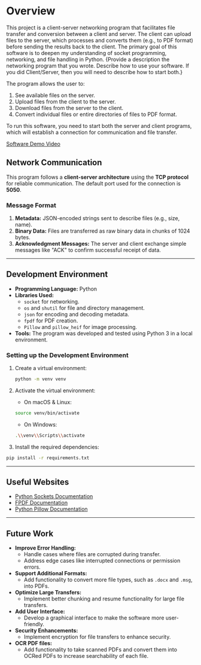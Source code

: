 # Overview

This project is a client-server networking program that facilitates file transfer and conversion between a client and server. The client can upload files to the server, which processes and converts them (e.g., to PDF format) before sending the results back to the client. The primary goal of this software is to deepen my understanding of socket programming, networking, and file handling in Python.
{Provide a description the networking program that you wrote. Describe how to use your software.  If you did Client/Server, then you will need to describe how to start both.}

The program allows the user to:

1. See available files on the server.
2. Upload files from the client to the server.
3. Download files from the server to the client.
4. Convert individual files or entire directories of files to PDF format.

To run this software, you need to start both the server and client programs, which will establish a connection for communication and file transfer.

[Software Demo Video](http://youtube.link.goes.here)

## Network Communication

This program follows a **client-server architecture** using the **TCP protocol** for reliable communication. The default port used for the connection is **5050**.

### Message Format

1. **Metadata:** JSON-encoded strings sent to describe files (e.g., size, name).
2. **Binary Data:** Files are transferred as raw binary data in chunks of 1024 bytes.
3. **Acknowledgment Messages:** The server and client exchange simple messages like "ACK" to confirm successful receipt of data.

---

## Development Environment

- **Programming Language:** Python
- **Libraries Used:**
  - `socket` for networking.
  - `os` and `shutil` for file and directory management.
  - `json` for encoding and decoding metadata.
  - `fpdf` for PDF creation.
  - `Pillow` and `pillow_heif` for image processing.
- **Tools:** The program was developed and tested using Python 3 in a local environment.

### Setting up the Development Environment

1. Create a virtual environment:

   ```bash
   python -m venv venv
   ```

2. Activate the virtual environment:
   - On macOS & Linux:

   ```bash
   source venv/bin/activate
   ```

    - On Windows:

    ```bash
    .\\venv\\Scripts\\activate
    ```

3. Install the required dependencies:

```bash
pip install -r requirements.txt
```

---

## Useful Websites

- [Python Sockets Documentation](https://docs.python.org/3/library/socket.html)
- [FPDF Documentation](https://pyfpdf.github.io/fpdf2/)
- [Python Pillow Documentation](https://pillow.readthedocs.io/)

---

## Future Work

- **Improve Error Handling:**
  - Handle cases where files are corrupted during transfer.
  - Address edge cases like interrupted connections or permission errors.
- **Support Additional Formats:**
  - Add functionality to convert more file types, such as `.docx` and `.msg`, into PDFs.
- **Optimize Large Transfers:**
  - Implement better chunking and resume functionality for large file transfers.
- **Add User Interface:**
  - Develop a graphical interface to make the software more user-friendly.
- **Security Enhancements:**
  - Implement encryption for file transfers to enhance security.
- **OCR PDF files:**
  - Add functionality to take scanned PDFs and convert them into OCRed PDFs to increase searchability of each file.
